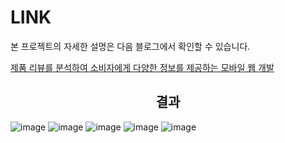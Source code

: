 <h1> LINK </h1>
   
본 프로젝트의 자세한 설명은 다음 블로그에서 확인할 수 있습니다.

[제품 리뷰를 분석하여 소비자에게 다양한 정보를 제공하는 모바일 웹 개발](https://geunuk.tistory.com/90?category=900414)

<div align=center> <h2> 결과 </h2> </div>

![image](https://user-images.githubusercontent.com/74355042/157233049-43702590-60c5-46b1-868f-c4ab0e790d10.png)
![image](https://user-images.githubusercontent.com/74355042/157233070-87f0c883-7b5d-4dc9-868c-6ced21789bd0.png)
![image](https://user-images.githubusercontent.com/74355042/157233084-36280802-2e79-455f-b6a6-3f4442fc0b6d.png)
![image](https://user-images.githubusercontent.com/74355042/157233095-4fcbc15d-4e71-4084-9f3f-21df392072de.png)
![image](https://user-images.githubusercontent.com/74355042/157233106-5ebd828c-0c7f-422f-8bf9-14647871da6c.png)

